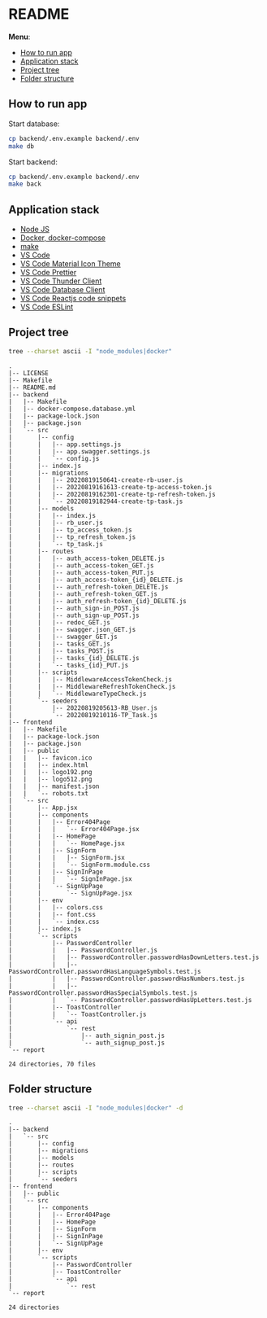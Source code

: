 # README

**Menu**:

- [How to run app](#how-to-run-app)
- [Application stack](#application-stack)
- [Project tree](#project-tree)
- [Folder structure](#folder-structure)

## How to run app

Start database:

```bash
cp backend/.env.example backend/.env
make db
```

Start backend:

```bash
cp backend/.env.example backend/.env
make back
```

## Application stack

- [Node JS](https://nodejs.org/en/)
- [Docker, docker-compose](https://www.docker.com/get-started/)
- [make](https://stackoverflow.com/questions/32127524/how-to-install-and-use-make-in-windows#comments-32127632)
- [VS Code](https://code.visualstudio.com/#alt-downloads)
- [VS Code Material Icon Theme](https://marketplace.visualstudio.com/items?itemName=PKief.material-icon-theme)
- [VS Code Prettier](https://marketplace.visualstudio.com/items?itemName=esbenp.prettier-vscode)
- [VS Code Thunder Client](https://marketplace.visualstudio.com/items?itemName=rangav.vscode-thunder-client)
- [VS Code Database Client](https://marketplace.visualstudio.com/items?itemName=cweijan.vscode-database-client2)
- [VS Code Reactjs code snippets](https://marketplace.visualstudio.com/items?itemName=xabikos.ReactSnippets)
- [VS Code ESLint](https://marketplace.visualstudio.com/items?itemName=dbaeumer.vscode-eslint)

## Project tree

```bash
tree --charset ascii -I "node_modules|docker"
```

```
.
|-- LICENSE
|-- Makefile
|-- README.md
|-- backend
|   |-- Makefile
|   |-- docker-compose.database.yml
|   |-- package-lock.json
|   |-- package.json
|   `-- src
|       |-- config
|       |   |-- app.settings.js
|       |   |-- app.swagger.settings.js
|       |   `-- config.js
|       |-- index.js
|       |-- migrations
|       |   |-- 20220819150641-create-rb-user.js
|       |   |-- 20220819161613-create-tp-access-token.js
|       |   |-- 20220819162301-create-tp-refresh-token.js
|       |   `-- 20220819182944-create-tp-task.js
|       |-- models
|       |   |-- index.js
|       |   |-- rb_user.js
|       |   |-- tp_access_token.js
|       |   |-- tp_refresh_token.js
|       |   `-- tp_task.js
|       |-- routes
|       |   |-- auth_access-token_DELETE.js
|       |   |-- auth_access-token_GET.js
|       |   |-- auth_access-token_PUT.js
|       |   |-- auth_access-token_{id}_DELETE.js
|       |   |-- auth_refresh-token_DELETE.js
|       |   |-- auth_refresh-token_GET.js
|       |   |-- auth_refresh-token_{id}_DELETE.js
|       |   |-- auth_sign-in_POST.js
|       |   |-- auth_sign-up_POST.js
|       |   |-- redoc_GET.js
|       |   |-- swagger.json_GET.js
|       |   |-- swagger_GET.js
|       |   |-- tasks_GET.js
|       |   |-- tasks_POST.js
|       |   |-- tasks_{id}_DELETE.js
|       |   `-- tasks_{id}_PUT.js
|       |-- scripts
|       |   |-- MiddlewareAccessTokenCheck.js
|       |   |-- MiddlewareRefreshTokenCheck.js
|       |   `-- MiddlewareTypeCheck.js
|       `-- seeders
|           |-- 20220819205613-RB_User.js
|           `-- 20220819210116-TP_Task.js
|-- frontend
|   |-- Makefile
|   |-- package-lock.json
|   |-- package.json
|   |-- public
|   |   |-- favicon.ico
|   |   |-- index.html
|   |   |-- logo192.png
|   |   |-- logo512.png
|   |   |-- manifest.json
|   |   `-- robots.txt
|   `-- src
|       |-- App.jsx
|       |-- components
|       |   |-- Error404Page
|       |   |   `-- Error404Page.jsx
|       |   |-- HomePage
|       |   |   `-- HomePage.jsx
|       |   |-- SignForm
|       |   |   |-- SignForm.jsx
|       |   |   `-- SignForm.module.css
|       |   |-- SignInPage
|       |   |   `-- SignInPage.jsx
|       |   `-- SignUpPage
|       |       `-- SignUpPage.jsx
|       |-- env
|       |   |-- colors.css
|       |   |-- font.css
|       |   `-- index.css
|       |-- index.js
|       `-- scripts
|           |-- PasswordController
|           |   |-- PasswordController.js
|           |   |-- PasswordController.passwordHasDownLetters.test.js
|           |   |-- PasswordController.passwordHasLanguageSymbols.test.js
|           |   |-- PasswordController.passwordHasNumbers.test.js
|           |   |-- PasswordController.passwordHasSpecialSymbols.test.js
|           |   `-- PasswordController.passwordHasUpLetters.test.js
|           |-- ToastController
|           |   `-- ToastController.js
|           `-- api
|               `-- rest
|                   |-- auth_signin_post.js
|                   `-- auth_signup_post.js
`-- report

24 directories, 70 files
```

## Folder structure

```bash
tree --charset ascii -I "node_modules|docker" -d
```

```
.
|-- backend
|   `-- src
|       |-- config
|       |-- migrations
|       |-- models
|       |-- routes
|       |-- scripts
|       `-- seeders
|-- frontend
|   |-- public
|   `-- src
|       |-- components
|       |   |-- Error404Page
|       |   |-- HomePage
|       |   |-- SignForm
|       |   |-- SignInPage
|       |   `-- SignUpPage
|       |-- env
|       `-- scripts
|           |-- PasswordController
|           |-- ToastController
|           `-- api
|               `-- rest
`-- report

24 directories
```
